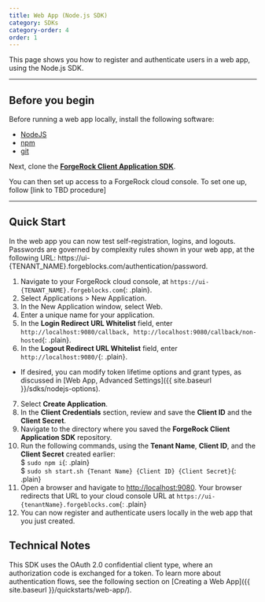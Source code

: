 ```yaml
---
title: Web App (Node.js SDK)
category: SDKs
category-order: 4
order: 1
---
```



This page shows you how to register and authenticate users in a web app, using 
the Node.js SDK. 

---

## Before you begin
Before running a web app locally, install the following software:

* [NodeJS](https://nodejs.org/en/download/)
* [npm](https://www.npmjs.com/get-npm)
* [git](https://help.github.com/articles/set-up-git/)

Next, clone the [**ForgeRock Client Application SDK**](https://github.com/ForgeCloud/app-sdk).

You can then set up access to a ForgeRock cloud console. To set one up, follow [link to TBD procedure]

[comment]: <> (Doc issue: https://trello.com/c/x06tXuL2)

---

## Quick Start

In the web app you can now test self-registration, logins, and logouts. Passwords
are governed by complexity rules shown in your web app, at the following URL:
https://ui-{TENANT_NAME}.forgeblocks.com/authentication/password.

1. Navigate to your ForgeRock cloud console, at `https://ui-{TENANT_NAME}.forgeblocks.com`{: .plain}.
2. Select Applications > New Application.
3. In the New Application window, select Web.
4. Enter a unique name for your application.
5. In the **Login Redirect URL Whitelist** field, enter `http://localhost:9080/callback, http://localhost:9080/callback/non-hosted`{: .plain}.
6. In the **Logout Redirect URL Whitelist** field, enter `http://localhost:9080/`{: .plain}.
* If desired, you can modify token lifetime options and grant types, as discussed in 
[Web App, Advanced Settings]({{ site.baseurl }}/sdks/nodejs-options).
7. Select **Create Application**. 
8. In the **Client Credentials** section, review and save the **Client ID** and the **Client Secret**.
9. Navigate to the directory where you saved the **ForgeRock Client Application SDK** 
repository.
10. Run the following commands, using the **Tenant Name**, **Client ID**, and the 
**Client Secret** created earlier:<br>
 $ ``` sudo npm i ```{: .plain}  
 $ ``` sudo sh start.sh {Tenant Name} {Client ID} {Client Secret} ```{: .plain} 
11. Open a browser and havigate to [http://localhost:9080](http://localhost:9080).
Your browser redirects that URL to your cloud console URL at `https://ui-{tenantName}.forgeblocks.com`{: .plain}
12. You can now register and authenticate users locally in the web app that you just created.


## Technical Notes

This SDK uses the OAuth 2.0 confidential client type, where an 
authorization code is exchanged for a token. To learn more about authentication 
flows, see the following section on [Creating a Web App]({{ site.baseurl }}/quickstarts/web-app/).